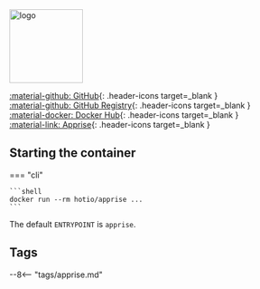 <img src="https://hotio.dev/img/apprise.png" alt="logo" height="130" width="130">

[:material-github: GitHub](https://github.com/hotio/apprise){: .header-icons target=_blank }  
[:material-github: GitHub Registry](https://github.com/orgs/hotio/packages/container/package/apprise){: .header-icons target=_blank }  
[:material-docker: Docker Hub](https://hub.docker.com/r/hotio/apprise){: .header-icons target=_blank }  
[:material-link: Apprise](https://github.com/caronc/apprise){: .header-icons target=_blank }  

## Starting the container

=== "cli"

    ```shell
    docker run --rm hotio/apprise ...
    ```

The default `ENTRYPOINT` is `apprise`.

## Tags

--8<-- "tags/apprise.md"
